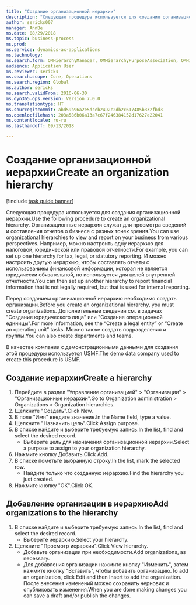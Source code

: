 ```yaml
--- 
title: "Создание организационной иерархии"
description: "Следующая процедура используется для создания организационной иерархии."
author: sericks007
manager: AnnBe
ms.date: 08/29/2018
ms.topic: business-process
ms.prod: 
ms.service: dynamics-ax-applications
ms.technology: 
ms.search.form: OMHierarchyManager, OMHierarchyPurposeAssociation, OMHierarchySelection, HierarchyDesigner
audience: Application User
ms.reviewer: sericks
ms.search.scope: Core, Operations
ms.search.region: Global
ms.author: sericks
ms.search.validFrom: 2016-06-30
ms.dyn365.ops.version: Version 7.0.0
ms.translationtype: HT
ms.sourcegitcommit: abd59b96a2e5dceb2492c2db2c617485b332fbd3
ms.openlocfilehash: 203a586b06a13a7c67f246384152d17627e22041
ms.contentlocale: ru-ru
ms.lasthandoff: 09/13/2018

---
```

# <a name="create-an-organization-hierarchy"></a><span data-ttu-id="a27c0-103">Создание организационной иерархии</span><span class="sxs-lookup"><span data-stu-id="a27c0-103">Create an organization hierarchy</span></span>

[!include [task guide banner](../../includes/task-guide-banner.md)]

<span data-ttu-id="a27c0-104">Следующая процедура используется для создания организационной иерархии.</span><span class="sxs-lookup"><span data-stu-id="a27c0-104">Use the following procedure to create an organizational hierarchy.</span></span> <span data-ttu-id="a27c0-105">Организационные иерархии служат для просмотра сведений и составления отчетов о бизнесе с разных точек зрения.</span><span class="sxs-lookup"><span data-stu-id="a27c0-105">You can use organizational hierarchies to view and report on your business from various perspectives.</span></span> <span data-ttu-id="a27c0-106">Например, можно настроить одну иерархию для налоговой, юридической или правовой отчетности.</span><span class="sxs-lookup"><span data-stu-id="a27c0-106">For example, you can set up one hierarchy for tax, legal, or statutory reporting.</span></span> <span data-ttu-id="a27c0-107">И можно настроить другую иерархию, чтобы составлять отчеты с использованием финансовой информации, которая не является юридически обязательной, но используется для целей внутренней отчетности.</span><span class="sxs-lookup"><span data-stu-id="a27c0-107">You can then set up another hierarchy to report financial information that is not legally required, but that is used for internal reporting.</span></span> 



<span data-ttu-id="a27c0-108">Перед созданием организационной иерархию необходимо создать организации.</span><span class="sxs-lookup"><span data-stu-id="a27c0-108">Before you create an organizational hierarchy, you must create organizations.</span></span> <span data-ttu-id="a27c0-109">Дополнительные сведения см. в задачах "Создание юридического лица" или "Создание операционной единицы".</span><span class="sxs-lookup"><span data-stu-id="a27c0-109">For more information, see the “Create a legal entity” or “Create an operating unit” tasks.</span></span> <span data-ttu-id="a27c0-110">Можно также создать подразделения и группы.</span><span class="sxs-lookup"><span data-stu-id="a27c0-110">You can also create departments and teams.</span></span> 



<span data-ttu-id="a27c0-111">В качестве компании с демонстрационными данными для создания этой процедуры используется USMF.</span><span class="sxs-lookup"><span data-stu-id="a27c0-111">The demo data company used to create this procedure is USMF.</span></span>


## <a name="create-a-hierarchy"></a><span data-ttu-id="a27c0-112">Создание иерархии</span><span class="sxs-lookup"><span data-stu-id="a27c0-112">Create a hierarchy</span></span>
1. <span data-ttu-id="a27c0-113">Перейдите в раздел "Управление организацией" > "Организации" > "Организационные иерархии".</span><span class="sxs-lookup"><span data-stu-id="a27c0-113">Go to Organization administration > Organizations > Organization hierarchies.</span></span>
2. <span data-ttu-id="a27c0-114">Щелкните "Создать".</span><span class="sxs-lookup"><span data-stu-id="a27c0-114">Click New.</span></span>
3. <span data-ttu-id="a27c0-115">В поле "Имя" введите значение.</span><span class="sxs-lookup"><span data-stu-id="a27c0-115">In the Name field, type a value.</span></span>
4. <span data-ttu-id="a27c0-116">Щелкните "Назначить цель".</span><span class="sxs-lookup"><span data-stu-id="a27c0-116">Click Assign purpose.</span></span>
5. <span data-ttu-id="a27c0-117">В списке найдите и выберите требуемую запись.</span><span class="sxs-lookup"><span data-stu-id="a27c0-117">In the list, find and select the desired record.</span></span>
    * <span data-ttu-id="a27c0-118">Выберите цель для назначения организационной иерархии.</span><span class="sxs-lookup"><span data-stu-id="a27c0-118">Select a purpose to assign to your organization hierarchy.</span></span>  
6. <span data-ttu-id="a27c0-119">Нажмите кнопку Добавить.</span><span class="sxs-lookup"><span data-stu-id="a27c0-119">Click Add.</span></span>
7. <span data-ttu-id="a27c0-120">В списке пометьте выбранную строку.</span><span class="sxs-lookup"><span data-stu-id="a27c0-120">In the list, mark the selected row.</span></span>
    * <span data-ttu-id="a27c0-121">Найдите только что созданную иерархию.</span><span class="sxs-lookup"><span data-stu-id="a27c0-121">Find the hierarchy you just created.</span></span>  
8. <span data-ttu-id="a27c0-122">Нажмите кнопку "OК".</span><span class="sxs-lookup"><span data-stu-id="a27c0-122">Click OK.</span></span>

## <a name="add-organizations-to-the-hierarchy"></a><span data-ttu-id="a27c0-123">Добавление организации в иерархию</span><span class="sxs-lookup"><span data-stu-id="a27c0-123">Add organizations to the hierarchy</span></span>
1. <span data-ttu-id="a27c0-124">В списке найдите и выберите требуемую запись.</span><span class="sxs-lookup"><span data-stu-id="a27c0-124">In the list, find and select the desired record.</span></span>
    * <span data-ttu-id="a27c0-125">Выберите иерархию.</span><span class="sxs-lookup"><span data-stu-id="a27c0-125">Select your hierarchy.</span></span>  
2. <span data-ttu-id="a27c0-126">Щелкните "Просмотр иерархии".</span><span class="sxs-lookup"><span data-stu-id="a27c0-126">Click View hierarchy.</span></span>
    * <span data-ttu-id="a27c0-127">Добавьте организации при необходимости.</span><span class="sxs-lookup"><span data-stu-id="a27c0-127">Add organizations, as necessary.</span></span>  
    * <span data-ttu-id="a27c0-128">Для добавления организации нажмите кнопку "Изменить", затем нажмите кнопку "Вставить", чтобы добавить организацию.</span><span class="sxs-lookup"><span data-stu-id="a27c0-128">To add an organization, click Edit and then Insert to add the organization.</span></span>     <span data-ttu-id="a27c0-129">После внесения изменений можно сохранить черновик и опубликовать изменения.</span><span class="sxs-lookup"><span data-stu-id="a27c0-129">When you are done making changes you can save a draft and/or publish the changes.</span></span>  


